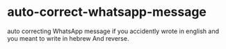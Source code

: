 # auto-correct-whatsapp-message
auto correcting WhatsApp message if you accidently wrote in english and you meant to write in hebrew And reverse.
